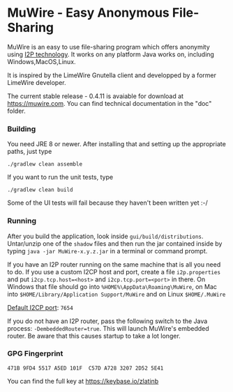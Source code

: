 # MuWire - Easy Anonymous File-Sharing

MuWire is an easy to use file-sharing program which offers anonymity using [I2P technology](http://geti2p.net).  It works on any platform Java works on, including Windows,MacOS,Linux.

It is inspired by the LimeWire Gnutella client and developped by a former LimeWire developer.

The current stable release - 0.4.11 is avaiable for download at https://muwire.com.  You can find technical documentation in the "doc" folder.

### Building

You need JRE 8 or newer.  After installing that and setting up the appropriate paths, just type

```
./gradlew clean assemble
```

If you want to run the unit tests, type
```
./gradlew clean build
```

Some of the UI tests will fail because they haven't been written yet :-/

### Running

After you build the application, look inside `gui/build/distributions`.  Untar/unzip one of the `shadow` files and then run the jar contained inside by typing `java -jar MuWire-x.y.z.jar` in a terminal or command prompt.

If you have an I2P router running on the same machine that is all you need to do.  If you use a custom I2CP host and port, create a file `i2p.properties` and put `i2cp.tcp.host=<host>` and `i2cp.tcp.port=<port>` in there.  On Windows that file should go into `%HOME%\AppData\Roaming\MuWire`, on Mac into `$HOME/Library/Application Support/MuWire` and on Linux `$HOME/.MuWire`

[Default I2CP port]\: `7654`

If you do not have an I2P router, pass the following switch to the Java process: `-DembeddedRouter=true`.  This will launch MuWire's embedded router.  Be aware that this causes startup to take a lot longer.

### GPG Fingerprint

```
471B 9FD4 5517 A5ED 101F  C57D A728 3207 2D52 5E41
```

You can find the full key at https://keybase.io/zlatinb


[Default I2CP port]: https://geti2p.net/en/docs/ports
